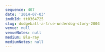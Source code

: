 ```yaml
---
sequence: 407
date: '2014-07-03'
imdbId: tt0364725
slug: dodgeball-a-true-underdog-story-2004
venue: null
venueNotes: null
medium: Blu-ray
mediumNotes: null
---
```


